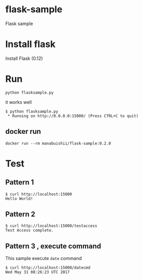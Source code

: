 # flask-sample
Flask sample

# Install flask

Install Flask (0.12)

# Run

```
python flasksample.py
```

it works well

```
$ python flasksample.py
 * Running on http://0.0.0.0:15000/ (Press CTRL+C to quit)
```

## docker run

```
docker run --rm manabuishii/flask-sample:0.2.0
```

# Test


## Pattern 1

```
$ curl http://localhost:15000
Hello World!
```

## Pattern 2

```
$ curl http://localhost:15000/testaccess
Test Access complete.
```

## Pattern 3 , execute command

This sample execute `date` command

```
$ curl http://localhost:15000/datecmd
Wed May 31 08:26:23 UTC 2017
```

